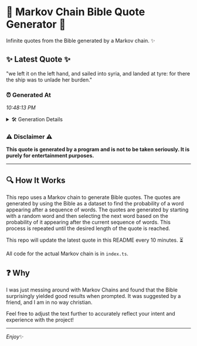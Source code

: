 # 📖 Markov Chain Bible Quote Generator 📖

Infinite quotes from the Bible generated by a Markov chain. ✨

## ✨ Latest Quote ✨
"we left it on the left hand, and sailed into syria, and landed at tyre: for there the ship was to unlade her burden."

### ⏰ Generated At
*10:48:13 PM*

<details>
    <summary>🛠️ Generation Details</summary>
    <p>
        <strong>🌱 Seed:</strong> we<br>
        <strong>🔄 Iterations:</strong> 23<br>
        <strong>📜 Context History:</strong><br>[ we ]: left<br>[ we, left ]: it<br>[ we, left, it ]: on<br>[ we, left, it, on ]: the<br>[ we, left, it, on, the ]: left<br>[ we, left, it, on, the, left ]: hand,<br>[ left, it, on, the, left, hand, ]: and<br>[ it, on, the, left, hand,, and ]: sailed<br>[ on, the, left, hand,, and, sailed ]: into<br>[ the, left, hand,, and, sailed, into ]: syria,<br>[ left, hand,, and, sailed, into, syria, ]: and<br>[ hand,, and, sailed, into, syria,, and ]: landed<br>[ and, sailed, into, syria,, and, landed ]: at<br>[ sailed, into, syria,, and, landed, at ]: tyre:<br>[ into, syria,, and, landed, at, tyre: ]: for<br>[ syria,, and, landed, at, tyre:, for ]: there<br>[ and, landed, at, tyre:, for, there ]: the<br>[ landed, at, tyre:, for, there, the ]: ship<br>[ at, tyre:, for, there, the, ship ]: was<br>[ tyre:, for, there, the, ship, was ]: to<br>[ for, there, the, ship, was, to ]: unlade<br>[ there, the, ship, was, to, unlade ]: her<br>[ the, ship, was, to, unlade, her ]: burden.<br>
    </p>
</details>

### ⚠️ Disclaimer ⚠️
**This quote is generated by a program and is not to be taken seriously. It is purely for entertainment purposes.**

---

## 🔍 How It Works

This repo uses a Markov chain to generate Bible quotes. The quotes are generated by using the Bible as a dataset to find the probability of a word appearing after a sequence of words. The quotes are generated by starting with a random word and then selecting the next word based on the probability of it appearing after the current sequence of words. This process is repeated until the desired length of the quote is reached.

This repo will update the latest quote in this README every 10 minutes. ⏳

All code for the actual Markov chain is in `index.ts`.

## ❓ Why

I was just messing around with Markov Chains and found that the Bible surprisingly yielded good results when prompted. 
It was suggested by a friend, and I am in no way christian.

Feel free to adjust the text further to accurately reflect your intent and experience with the project!

---

*Enjoy*✨

